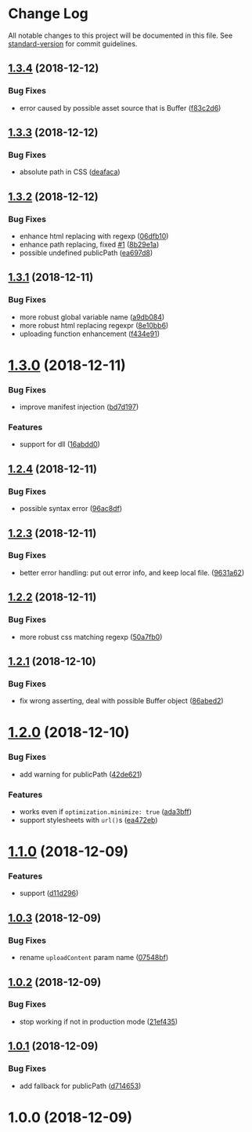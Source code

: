 # Change Log

All notable changes to this project will be documented in this file. See [standard-version](https://github.com/conventional-changelog/standard-version) for commit guidelines.

<a name="1.3.4"></a>
## [1.3.4](https://github.com/AngusFu/webpack4-cdn-plugin/compare/v1.3.3...v1.3.4) (2018-12-12)


### Bug Fixes

* error caused by possible asset source that is Buffer ([f83c2d6](https://github.com/AngusFu/webpack4-cdn-plugin/commit/f83c2d6))



<a name="1.3.3"></a>
## [1.3.3](https://github.com/AngusFu/webpack4-cdn-plugin/compare/v1.3.2...v1.3.3) (2018-12-12)


### Bug Fixes

* absolute path in CSS ([deafaca](https://github.com/AngusFu/webpack4-cdn-plugin/commit/deafaca))



<a name="1.3.2"></a>
## [1.3.2](https://github.com/AngusFu/webpack4-cdn-plugin/compare/v1.3.1...v1.3.2) (2018-12-12)


### Bug Fixes

* enhance html replacing with regexp ([06dfb10](https://github.com/AngusFu/webpack4-cdn-plugin/commit/06dfb10))
* enhance path replacing, fixed [#1](https://github.com/AngusFu/webpack4-cdn-plugin/issues/1) ([8b29e1a](https://github.com/AngusFu/webpack4-cdn-plugin/commit/8b29e1a))
* possible undefined publicPath ([ea697d8](https://github.com/AngusFu/webpack4-cdn-plugin/commit/ea697d8))



<a name="1.3.1"></a>
## [1.3.1](https://github.com/AngusFu/webpack4-cdn-plugin/compare/v1.3.0...v1.3.1) (2018-12-11)


### Bug Fixes

* more robust global variable name ([a9db084](https://github.com/AngusFu/webpack4-cdn-plugin/commit/a9db084))
* more robust html replacing regexpr ([8e10bb6](https://github.com/AngusFu/webpack4-cdn-plugin/commit/8e10bb6))
* uploading function enhancement ([f434e91](https://github.com/AngusFu/webpack4-cdn-plugin/commit/f434e91))



<a name="1.3.0"></a>
# [1.3.0](https://github.com/AngusFu/webpack4-cdn-plugin/compare/v1.2.4...v1.3.0) (2018-12-11)


### Bug Fixes

* improve manifest injection ([bd7d197](https://github.com/AngusFu/webpack4-cdn-plugin/commit/bd7d197))


### Features

* support for dll ([16abdd0](https://github.com/AngusFu/webpack4-cdn-plugin/commit/16abdd0))



<a name="1.2.4"></a>
## [1.2.4](https://github.com/AngusFu/webpack4-cdn-plugin/compare/v1.2.3...v1.2.4) (2018-12-11)


### Bug Fixes

* possible syntax error ([96ac8df](https://github.com/AngusFu/webpack4-cdn-plugin/commit/96ac8df))



<a name="1.2.3"></a>
## [1.2.3](https://github.com/AngusFu/webpack4-cdn-plugin/compare/v1.2.2...v1.2.3) (2018-12-11)


### Bug Fixes

* better error handling: put out error info, and keep local file. ([9631a62](https://github.com/AngusFu/webpack4-cdn-plugin/commit/9631a62))



<a name="1.2.2"></a>
## [1.2.2](https://github.com/AngusFu/webpack4-cdn-plugin/compare/v1.2.1...v1.2.2) (2018-12-11)


### Bug Fixes

* more robust css matching regexp ([50a7fb0](https://github.com/AngusFu/webpack4-cdn-plugin/commit/50a7fb0))



<a name="1.2.1"></a>
## [1.2.1](https://github.com/AngusFu/webpack4-cdn-plugin/compare/v1.2.0...v1.2.1) (2018-12-10)


### Bug Fixes

* fix wrong asserting, deal with possible Buffer object ([86abed2](https://github.com/AngusFu/webpack4-cdn-plugin/commit/86abed2))



<a name="1.2.0"></a>
# [1.2.0](https://github.com/AngusFu/webpack4-cdn-plugin/compare/v1.1.0...v1.2.0) (2018-12-10)


### Bug Fixes

* add warning for publicPath ([42de621](https://github.com/AngusFu/webpack4-cdn-plugin/commit/42de621))


### Features

* works even if `optimization.minimize: true` ([ada3bff](https://github.com/AngusFu/webpack4-cdn-plugin/commit/ada3bff))
* support stylesheets with `url()`s ([ea472eb](https://github.com/AngusFu/webpack4-cdn-plugin/commit/ea472eb))



<a name="1.1.0"></a>
# [1.1.0](https://github.com/AngusFu/webpack4-cdn-plugin/compare/v1.0.3...v1.1.0) (2018-12-09)


### Features

* support ([d11d296](https://github.com/AngusFu/webpack4-cdn-plugin/commit/d11d296))



<a name="1.0.3"></a>
## [1.0.3](https://github.com/AngusFu/webpack4-cdn-plugin/compare/v1.0.2...v1.0.3) (2018-12-09)


### Bug Fixes

* rename `uploadContent` param name ([07548bf](https://github.com/AngusFu/webpack4-cdn-plugin/commit/07548bf))



<a name="1.0.2"></a>
## [1.0.2](https://github.com/AngusFu/webpack4-cdn-plugin/compare/v1.0.1...v1.0.2) (2018-12-09)


### Bug Fixes

* stop working if not in production mode ([21ef435](https://github.com/AngusFu/webpack4-cdn-plugin/commit/21ef435))



<a name="1.0.1"></a>
## [1.0.1](https://github.com/AngusFu/webpack4-cdn-plugin/compare/v1.0.0...v1.0.1) (2018-12-09)


### Bug Fixes

* add fallback for publicPath ([d714653](https://github.com/AngusFu/webpack4-cdn-plugin/commit/d714653))



<a name="1.0.0"></a>
# 1.0.0 (2018-12-09)
